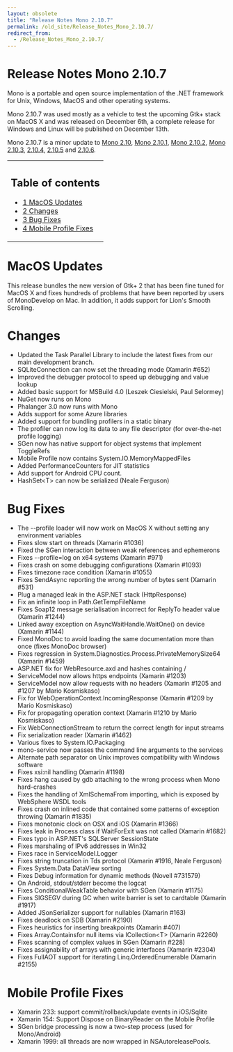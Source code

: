 ```yaml
---
layout: obsolete
title: "Release Notes Mono 2.10.7"
permalink: /old_site/Release_Notes_Mono_2.10.7/
redirect_from:
  - /Release_Notes_Mono_2.10.7/
---
```


Release Notes Mono 2.10.7
=========================

Mono is a portable and open source implementation of the .NET framework for Unix, Windows, MacOS and other operating systems.

Mono 2.10.7 was used mostly as a vehicle to test the upcoming Gtk+ stack on MacOS X and was released on December 6th, a complete release for Windows and Linux will be published on December 13th.

Mono 2.10.7 is a minor update to [Mono 2.10]({{site.github.url}}/old_site/Release_Notes_Mono_2.10 "Release Notes Mono 2.10"), [Mono 2.10.1]({{site.github.url}}/old_site/Release_Notes_Mono_2.10.1 "Release Notes Mono 2.10.1"), [Mono 2.10.2]({{site.github.url}}/old_site/Release_Notes_Mono_2.10.2 "Release Notes Mono 2.10.2"), [Mono 2.10.3]({{site.github.url}}/old_site/Release_Notes_Mono_2.10.3 "Release Notes Mono 2.10.3"), [2.10.4]({{site.github.url}}/old_site/Release_Notes_Mono_2.10.4 "Release Notes Mono 2.10.4"), [2.10.5]({{site.github.url}}/old_site/Release_Notes_Mono_2.10.5 "Release Notes Mono 2.10.5") and [2.10.6]({{site.github.url}}/old_site/Release_Notes_Mono_2.10.6 "Release Notes Mono 2.10.6").

<table>
<col width="100%" />
<tbody>
<tr class="odd">
<td align="left"><h2>Table of contents</h2>
<ul>
<li><a href="#MacOS_Updates">1 MacOS Updates</a></li>
<li><a href="#Changes">2 Changes</a></li>
<li><a href="#Bug_Fixes">3 Bug Fixes</a></li>
<li><a href="#Mobile_Profile_Fixes">4 Mobile Profile Fixes</a></li>
</ul></td>
</tr>
</tbody>
</table>

MacOS Updates
=============

This release bundles the new version of Gtk+ 2 that has been fine tuned for MacOS X and fixes hundreds of problems that have been reported by users of MonoDevelop on Mac. In addition, it adds support for Lion's Smooth Scrolling.

Changes
=======

-   Updated the Task Parallel Library to include the latest fixes from our main development branch.
-   SQLiteConnection can now set the threading mode (Xamarin \#652)
-   Improved the debugger protocol to speed up debugging and value lookup
-   Added basic support for MSBuild 4.0 (Leszek Ciesielski, Paul Selormey)
-   NuGet now runs on Mono
-   Phalanger 3.0 now runs with Mono
-   Adds support for some Azure libraries
-   Added support for bundling profilers in a static binary
-   The profiler can now log its data to any file descriptor (for over-the-net profile logging)
-   SGen now has native support for object systems that implement ToggleRefs
-   Mobile Profile now contains System.IO.MemoryMappedFiles
-   Added PerformanceCounters for JIT statistics
-   Add support for Android CPU count.
-   HashSet\<T\> can now be serialized (Neale Ferguson)

Bug Fixes
=========

-   The --profile loader will now work on MacOS X without setting any environment variables
-   Fixes slow start on threads (Xamarin \#1036)
-   Fixed the SGen interaction between weak references and ephemerons
-   Fixes --profile=log on x64 systems (Xamarin \#971)
-   Fixes crash on some debugging configurations (Xamarin \#1093)
-   Fixes timezone race condition (Xamarin \#1055)
-   Fixes SendAsync reporting the wrong number of bytes sent (Xamarin \#531)
-   Plug a managed leak in the ASP.NET stack (HttpResponse)
-   Fix an infinite loop in Path.GetTempFileName
-   Fixes Soap12 message serialisation incorrect for ReplyTo header value (Xamarin \#1244)
-   Linked away exception on AsyncWaitHandle.WaitOne() on device (Xamarin \#1144)
-   Fixed MonoDoc to avoid loading the same documentation more than once (fixes MonoDoc browser)
-   Fixes regression in System.Diagnostics.Process.PrivateMemorySize64 (Xamarin \#1459)
-   ASP.NET fix for WebResource.axd and hashes containing /
-   ServiceModel now allows https endpoints (Xamarin \#1203)
-   ServiceModel now allow requests with no headers (Xamarin \#1205 and \#1207 by Mario Kosmiskaso)
-   Fix for WebOperationContext.IncomingResponse (Xamarin \#1209 by Mario Kosmiskaso)
-   Fix for propagating operation context (Xamarin \#1210 by Mario Kosmiskaso)
-   Fix WebConnectionStream to return the correct length for input streams
-   Fix serialization reader (Xamarin \#1462)
-   Various fixes to System.IO.Packaging
-   mono-service now passes the command line arguments to the services
-   Alternate path separator on Unix improves compatibility with Windows software
-   Fixes xsi:nil handling (Xamarin \#1198)
-   Fixes hang caused by gdb attaching to the wrong process when Mono hard-crashes
-   Fixes the handling of XmlSchemaFrom importing, which is exposed by WebSphere WSDL tools
-   Fixes crash on inlined code that contained some patterns of exception throwing (Xamarin \#1835)
-   Fixes monotonic clock on OSX and iOS (Xamarin \#1366)
-   Fixes leak in Process class if WaitForExit was not called (Xamarin \#1682)
-   Fixes typo in ASP.NET's SQLServer SessionState
-   Fixes marshaling of IPv6 addresses in Win32
-   Fixes race in ServiceModel.Logger
-   Fixes string truncation in Tds protocol (Xamarin \#1916, Neale Ferguson)
-   Fixes System.Data DataView sorting
-   Fixes Debug information for dynamic methods (Novell \#731579)
-   On Android, stdout/stderr become the logcat
-   Fixes ConditionalWeakTable behavior with SGen (Xamarin \#1175)
-   Fixes SIGSEGV during GC when write barrier is set to cardtable (Xamarin \#1917)
-   Added JSonSerializer support for nullables (Xamarin \#163)
-   Fixes deadlock on SDB (Xamarin \#2190)
-   Fixes heuristics for inserting breakpoints (Xamarin \#407)
-   Fixes Array.Containsfor null items via ICollection\<T\> (Xamarin \#2260)
-   Fixes scanning of complex values in SGen (Xamarin \#228)
-   Fixes assignability of arrays with generic interfaces (Xamarin \#2304)
-   Fixes FullAOT support for iterating Linq.OrderedEnumerable (Xamarin \#2155)

Mobile Profile Fixes
====================

-   Xamarin 233: support commit/rollback/update events in iOS/Sqlite
-   Xamarin 154: Support Dispose on BinaryReader on the Mobile Profile
-   SGen bridge processing is now a two-step process (used for Mono/Android)
-   Xamarin 1999: all threads are now wrapped in NSAutoreleasePools.


